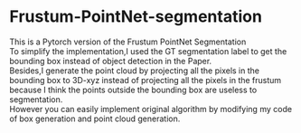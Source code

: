 # Frustum-PointNet-segmentation
This is a Pytorch version of the Frustum  PointNet Segmentation  
To simplify the implementation,I used the GT segmentation label to get the bounding box instead of object detection in the Paper.  
Besides,I generate the point cloud by projecting all the pixels in the bounding box to 3D-xyz instead of projecting all the pixels in the frustum because I think the points outside the bounding box are useless to segmentation.  
However you can easily implement original algorithm by modifying my code of box generation and point cloud generation.  

